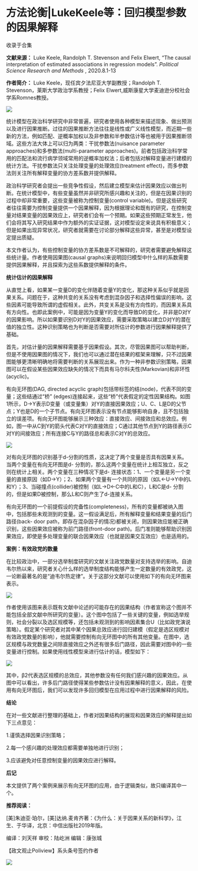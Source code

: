 # 方法论衡|LukeKeele等：回归模型参数的因果解释


收录于合集

**文献来源：** Luke Keele, Randolph T. Stevenson and Felix Elwert, “The causal
interpretation of estimated associations in regression models”. _Political
Science Research and Methods_ , 2020.8.1-13

  

 **作者简介：** Luke Keele，现任宾夕法尼亚大学副教授；Randolph T. Stevenson，莱斯大学政治学系教授；Felix
Elwert,威斯康星大学麦迪逊分校社会学系Romnes教授。

  

![](/images/243/2.jpeg)

  

统计模型在政治科学研究中非常普遍，研究者使用各种模型来描述现象、做出预测以及进行因果推断。过往的因果推断方法往往是线性或广义线性模型，而近期一些新的方法，例如匹配、逆概率加权以及非参数和半参数估计等也被用于因果推断领域。这些方法大体上可以归为两类：干扰参数法(nuisance
parameter approaches)和多参数法(multi-parameter
approaches)。前者包括政治科学常用的匹配法和流行病学领域常用的逆概率加权法；后者包括对解释变量进行建模的统计方法。干扰参数法只关注处理变量的处理效应(treatment
effect)，而多参数法则关注所有解释变量的协方差系数并提供解释。

  

政治科学研究者会提出一些竞争性假设，然后建立模型来估计因果效应以做出判断。在统计模型中，有些变量虽然并非研究所感兴趣和关注的，但是在因果识别的过程中却非常重要，这些变量被称为控制变量(control
variable)。但是这些研究者往往需要为控制变量提供一个因果解释，因为根据理论和既有的研究，在控制变量对结果变量的因果效应上，研究者们会有一个预期。如果这些预期正常发生，他们会将其写入研究结果中作为额外的实证证据，这对模型设定来说具有积极意义；但是如果出现异常状况，研究者就需要在讨论部分解释这些异常，甚至是对模型设定提出质疑。

  

本文作者认为，有些控制变量的协方差系数是不可解释的，研究者需要避免解释这些统计量。作者使用因果图(causal
graphs)来说明回归模型中什么样的系数需要提供因果解释，并且探索为这些系数提供解释的条件。

  

 **统计估计的因果解释**

从直觉上看，如果某一变量D的变化伴随着变量Y的变化，那这种关系似乎就是因果关系。问题在于，这种共变的关系没有考虑到混杂因子和选择性偏误的影响，这些因素可能导致所谓的虚假相关。此外，共变关系是没有方向性的，而因果关系具有方向性。也即此案例中，可能是因为变量Y的变化而导致D的变化，并非是D对Y的因果影响。所以如果要识别D对Y的因果效应，需要采取策略以建立D对Y的潜在值的独立性。这种识别策略也为判断是否需要对所估计的参数进行因果解释提供了基础。

  

首先，对估计量的因果解释需要基于因果假设。其次，尽管因果图可以帮助判断，但是不使用因果图的情况下，我们也可以通过潜在结果的框架来理解，只不过因果图能够更清晰明确地将需要判断的关系展现出来。作为一种非参数识别策略，因果图可以在假设某些因果效应缺失的情况下而具有马尔科夫性(Markovian)和非环性(acyclic)。

  

有向无环图(DAG, directed acyclic graph)包括带标签的结(node)，代表不同的变量；这些结通过“桥”
(edges)连接起来，这些“桥”代表假定的定性因果结构。如图1所示，D→Y表示D变量（或变量集）对Y的直接因果效应；U、C、L是D的父节点；Y也是D的一个子节点。有向无环图表示没有节点能够影响自身，且不包括独立的误差项。有向无环图能够展示三种效应：直接效应、间接效应和总效应。例如，图一中从C到Y的箭头代表C对Y的直接效应；C通过其他节点到Y的路径表示C对Y的间接效应；所有连接C与Y的路径总和表示C对Y的总效应。

![](/images/243/3.png)

对有向无环图的识别基于d-分割的性质，这决定了两个变量是否具有因果关系。当两个变量在有向无环图是d-
分割的，那么这两个变量在统计上相互独立，反之则在统计上相关。两个变量在三种情况下是d-
连接状态：1、一个变量是另一个变量的直接原因（如D→Y）；2、如果两个变量有一个共同的原因（如L←U→Y中的L和Y）；3、当碰撞点(collider)被控制（如L→D←C中的L和C），L和C是d-
分割的，但是如果D被控制，那么L和C则产生了d-连接关系。

  

有向无环图的一个前提假设的完备性(completeness)，所有的变量都被纳入图中，包括那些未观测到的变量。这一假设满足后，所有解释变量和结果变量的后门路径(back-
door path，即存在混杂因子的情况)都被关闭，则因果效应能被正确识别，这些因果效应被称为前门路径(front-door
path)。后门准则能够帮助识别因果效应，即使是多处理变量的联合因果效应（也就是因果交互效应）也是适用的。

  

 **案例：有效政党的数量**

在比较政治中，一部分选举制度研究的文献关注政党数量对支持选举的影响。自迪韦尔热以来，研究者关心什么样的选举制度结构能够产生一定数量的有效政党，这一论断最著名的是“迪韦尔热定律”。关于这部分文献可以使用如下的有向无环图来表示。  

![](/images/243/4.png)

作者使用该图来表示既有文献中论述的可能存在的因果结构（作者宣称这个图并不能包括全部文献中所研究的变量）。这个图中包括了一些关键的变量，例如选举规则，社会分裂以及选区规模等，还包括未观测到的影响因素集合U（比如政党演说策略）。假定某个研究者对其中某个因果总效应进行回归建模（假定是选区规模对有效政党数量的影响），他就需要控制有向无环图中的所有其他变量。在图中，选区规模与政党数量之间除直接效应之外还有很多后门路径，因此需要对图中的一些变量进行控制。如果使用线性模型来进行估计的话，模型如下：  

![](/images/243/5.png)

其中，β2代表选区规模的总效应，其他参数没有任何我们感兴趣的因果效应。从图中可以看出，许多后门路径使得某些参数估计没有因果解释的意义，因此，在使用有向无环图后，我们可以发现许多回归模型在应用过程中进行因果解释的风险。  

  

 **结论**  

在对一些文献进行整理的基础上，作者对因果结构的展现和因果效应的解释提出如下三点意见：  

  

1.谨慎选择因果识别策略；

  

2.每一个感兴趣的处理效应都需要单独地进行识别；

  

3.应该避免对任意控制变量的因果效应进行解释。

  

 **后记**

  

本文提供了两个案例来展示有向无环图的应用，由于逻辑类似，故只编译其中一个。

  

 **推荐阅读：**

  

[美]朱迪亚·珀尔，[美]达纳.麦肯齐著：《为什么：关于因果关系的新科学》，江生、于华译，北京：中信出版社2019年版。

  

编译：刘天祥 审校：陆屹洲 编辑：康张城

【政文观止Poliview】系头条号签约作者

  

![](/images/243/6.jpeg)

  

